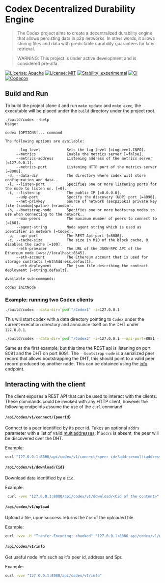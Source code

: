 # Codex Decentralized Durability Engine

> The Codex project aims to create a decentralized durability engine that allows persisting data in p2p networks. In other words, it allows storing files and data with predictable durability guarantees for later retrieval.

> WARNING: This project is under active development and is considered pre-alfa.

[![License: Apache](https://img.shields.io/badge/License-Apache%202.0-blue.svg)](https://opensource.org/licenses/Apache-2.0)
[![License: MIT](https://img.shields.io/badge/License-MIT-blue.svg)](https://opensource.org/licenses/MIT)
[![Stability: experimental](https://img.shields.io/badge/stability-experimental-orange.svg)](#stability)
[![CI](https://github.com/status-im/nim-codex/actions/workflows/ci.yml/badge.svg?branch=main)](https://github.com/status-im/nim-codex/actions?query=workflow%3ACI+branch%3Amain)
[![Codecov](https://codecov.io/gh/status-im/nim-codex/branch/main/graph/badge.svg?token=XFmCyPSNzW)](https://codecov.io/gh/status-im/nim-codex)


## Build and Run

To build the project clone it and run `make update` and `make exec`, the executable will be placed under the `build` directory under the project root.

```
./build/codex --help
Usage:

codex [OPTIONS]... command

The following options are available:

     --log-level            Sets the log level [=LogLevel.INFO].
     --metrics              Enable the metrics server [=false].
     --metrics-address      Listening address of the metrics server [=127.0.0.1].
     --metrics-port         Listening HTTP port of the metrics server [=8008].
 -d, --data-dir             The directory where codex will store configuration and data..
 -l, --listen-port          Specifies one or more listening ports for the node to listen on. [=0].
 -i, --listen-ip            The public IP [=0.0.0.0].
     --udp-port             Specify the discovery (UDP) port [=8090].
     --net-privkey          Source of network (secp256k1) private key file (random|<path>) [=random].
 -b, --bootstrap-node       Specifies one or more bootstrap nodes to use when connecting to the network..
     --max-peers            The maximum number of peers to connect to [=160].
     --agent-string         Node agent string which is used as identifier in network [=Codex].
 -p, --api-port             The REST Api port [=8080].
 -c, --cache-size           The size in MiB of the block cache, 0 disables the cache [=100].
     --eth-provider         The URL of the JSON-RPC API of the Ethereum node [=ws://localhost:8545].
     --eth-account          The Ethereum account that is used for storage contracts [=EthAddress.default].
     --eth-deployment       The json file describing the contract deployment [=string.default].

Available sub-commands:

codex initNode
```

### Example: running two Codex clients

```bash
./build/codex --data-dir=`pwd`"/Codex1" -i=127.0.0.1
```

This will start codex with a data directory pointing to `Codex` under the current execution directory and announce itself on the DHT under `127.0.0.1`.

```bash
./build/codex --data-dir=`pwd`"/Codex2" -i=127.0.0.1 --api-port=8081 --udp-port=8091 --bootstrap-node=spr:CiUIAhIhAmqg5fVU2yxPStLdUOWgwrkWZMHW2MHf6i6l8IjA4tssEgIDARpICicAJQgCEiECaqDl9VTbLE9K0t1Q5aDCuRZkwdbYwd_qLqXwiMDi2ywQ5v2VlAYaCwoJBH8AAAGRAh-aGgoKCAR_AAABBts3KkcwRQIhAPOKl38CviplVbMVnA_9q3N1K_nk5oGuNp7DWeOqiJzzAiATQ2acPyQvPxLU9YS-TiVo4RUXndRcwMFMX2Yjhw8k3A
```

Same as the first example, but this time the REST api is listening on port 8081 and the DHT on port 8091. The `--bootstrap-node` is a serialized peer record that allows bootstrapping the DHT, this should point to a valid peer record produced by another node. This can be obtained using the [info](#apicodexv1info) endpoint.

## Interacting with the client

The client exposes a REST API that can be used to interact with the clients. These commands could be invoked with any HTTP client, however the following endpoints assume the use of the `curl` command.

#### `/api/codex/v1/connect/{peerId}`

Connect to a peer identified by its peer id. Takes an optional `addrs` parameter with a list of valid [multiaddresses](https://multiformats.io/multiaddr/). If `addrs` is absent, the peer will be discovered over the DHT.

Example:

```bash
curl "127.0.0.1:8080/api/codex/v1/connect/<peer id>?addrs=<multiaddress>"
```

#### `/api/codex/v1/download/{id}`

Download data identified by a `Cid`.

Example:

```bash
 curl -vvv "127.0.0.1:8080/api/codex/v1/download/<Cid of the content>" --output <name of output file>
 ```

#### `/api/codex/v1/upload`

Upload a file, upon success returns the `Cid` of the uploaded file.

Example:

```bash
curl -vvv -H "Tranfer-Encoding: chunked" "127.0.0.1:8080 api/codex/v1/upload" -X POST --data-binary "@<path to file>"
```

#### `/api/codex/v1/info`

Get useful node info such as it's peer id, address and Spr.

Example:

```bash
curl -vvv "127.0.0.1:8080/api/codex/v1/info"
```
